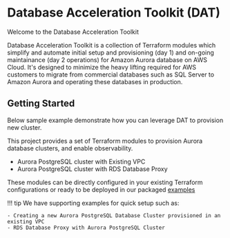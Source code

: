# Database Acceleration Toolkit (DAT)

Welcome to the Database Acceleration Toolkit

Database Acceleration Toolkit is a collection of Terraform modules which simplify and automate initial setup and provisioning (day 1) and on-going maintainance (day 2 operations) for Amazon Aurora database on AWS Cloud. It's designed to minimize the heavy lifting required for AWS customers to migrate from commercial databases such as SQL Server to Amazon Aurora and operating these databases in production.

## Getting Started
Below sample example demonstrate how you can leverage DAT to provision new cluster.

This project provides a set of Terraform modules to provision Aurora database clusters, and enable observability.

- Aurora PostgreSQL cluster with Existing VPC
- Aurora PostgreSQL cluster with RDS Database Proxy 

These modules can be directly configured in your existing Terraform
configurations or ready to be deployed in our packaged
[examples](https://gitlab.aws.dev/mundabra/database-acceleration-toolkit/-/tree/main/examples)

!!! tip
    We have supporting examples for quick setup such as:

    - Creating a new Aurora PostgreSQL Database Cluster provisioned in an existing VPC
    - RDS Database Proxy with Aurora PostgreSQL Cluster